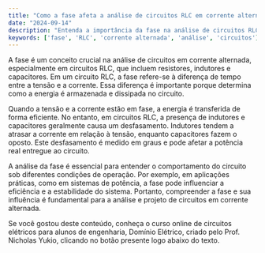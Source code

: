 ```yaml
---
title: "Como a fase afeta a análise de circuitos RLC em corrente alternada?"
date: "2024-09-14"
description: "Entenda a importância da fase na análise de circuitos RLC em corrente alternada e como ela influencia o comportamento do circuito."
keywords: ['fase', 'RLC', 'corrente alternada', 'análise', 'circuitos']
---
```


A fase é um conceito crucial na análise de circuitos em corrente alternada, especialmente em circuitos RLC, que incluem resistores, indutores e capacitores. Em um circuito RLC, a fase refere-se à diferença de tempo entre a tensão e a corrente. Essa diferença é importante porque determina como a energia é armazenada e dissipada no circuito. 

Quando a tensão e a corrente estão em fase, a energia é transferida de forma eficiente. No entanto, em circuitos RLC, a presença de indutores e capacitores geralmente causa um desfasamento. Indutores tendem a atrasar a corrente em relação à tensão, enquanto capacitores fazem o oposto. Este desfasamento é medido em graus e pode afetar a potência real entregue ao circuito.

A análise da fase é essencial para entender o comportamento do circuito sob diferentes condições de operação. Por exemplo, em aplicações práticas, como em sistemas de potência, a fase pode influenciar a eficiência e a estabilidade do sistema. Portanto, compreender a fase e sua influência é fundamental para a análise e projeto de circuitos em corrente alternada.

Se você gostou deste conteúdo, conheça o curso online de circuitos elétricos para alunos de engenharia, Domínio Elétrico, criado pelo Prof. Nicholas Yukio, clicando no botão presente logo abaixo do texto.